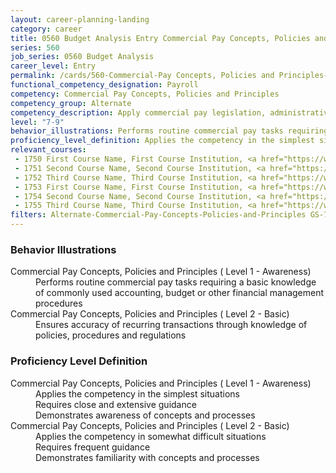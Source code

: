 ```yaml
---
layout: career-planning-landing
category: career
title: 0560 Budget Analysis Entry Commercial Pay Concepts, Policies and Principles
series: 560
job_series: 0560 Budget Analysis
career_level: Entry
permalink: /cards/560-Commercial-Pay Concepts, Policies and Principles-Entry
functional_competency_designation: Payroll
competency: Commercial Pay Concepts, Policies and Principles
competency_group: Alternate
competency_description: Apply commercial pay legislation, administrative and regulatory requirements, laws and policies governing commercial pay activities and processes
level: "7-9"
behavior_illustrations: Performs routine commercial pay tasks requiring a basic knowledge of commonly used accounting, budget or other financial management procedures ? Ensures accuracy of recurring transactions through knowledge of policies, procedures and regulations
proficiency_level_definition: Applies the competency in the simplest situations ? Requires close and extensive guidance ? Demonstrates awareness of concepts and processes ? Applies the competency in somewhat difficult situations ? Requires frequent guidance ? Demonstrates familiarity with concepts and processes
relevant_courses: 
 - 1750 First Course Name, First Course Institution, <a href="https://www.cfo.gov">www.cfo.gov</a>
 - 1751 Second Course Name, Second Course Institution, <a href="https://www.cfo.gov">www.cfo.gov</a>
 - 1752 Third Course Name, Third Course Institution, <a href="https://www.cfo.gov">www.cfo.gov</a>
 - 1753 First Course Name, First Course Institution, <a href="https://www.cfo.gov">www.cfo.gov</a>
 - 1754 Second Course Name, Second Course Institution, <a href="https://www.cfo.gov">www.cfo.gov</a>
 - 1755 Third Course Name, Third Course Institution, <a href="https://www.cfo.gov">www.cfo.gov</a>
filters: Alternate-Commercial-Pay-Concepts-Policies-and-Principles GS-7-9 series-0560
---
```


<div class="desktop:grid-col-6 margin-y-205">
  <div class="border-top-05 bg-white padding-2 shadow-5 height-full members-hover border-1px border-gray-30 border-top-orange radius-lg">
    <h3>Behavior Illustrations</h3>
    <dl class="text-base"><dt>Commercial Pay Concepts, Policies and Principles ( Level 1 - Awareness)</dt><dd>Performs routine commercial pay tasks requiring a basic knowledge of commonly used accounting, budget or other financial management procedures</dd><dt>Commercial Pay Concepts, Policies and Principles ( Level 2 - Basic)</dt><dd>Ensures accuracy of recurring transactions through knowledge of policies, procedures and regulations</dd></dl>
  </div>
</div>
<div class="desktop:grid-col-6 margin-y-205">
  <div class="border-top-05 bg-white padding-2 shadow-5 height-full members-hover border-1px border-gray-30 border-top-orange radius-lg">
    <h3>Proficiency Level Definition</h3>
    <dl class="text-base"><dt>Commercial Pay Concepts, Policies and Principles ( Level 1 - Awareness)</dt><dd>Applies the competency in the simplest situations </dd><dd> Requires close and extensive guidance </dd><dd> Demonstrates awareness of concepts and processes</dd><dt>Commercial Pay Concepts, Policies and Principles ( Level 2 - Basic)</dt><dd>Applies the competency in somewhat difficult situations </dd><dd> Requires frequent guidance </dd><dd> Demonstrates familiarity with concepts and processes</dd></dl>
  </div>
</div>